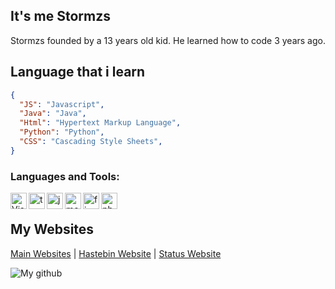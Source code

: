 ## It's me Stormzs
Stormzs founded by a 13 years old kid. He learned how to code 3 years ago.

## Language that i learn
```json
{
  "JS": "Javascript",
  "Java": "Java",
  "Html": "Hypertext Markup Language",
  "Python": "Python",
  "CSS": "Cascading Style Sheets",
}
```

### Languages and Tools:

<img align="left" alt="Visual Studio Code" width="26px" src="https://i.imgur.com/LwSdAlE.png" />
<img align="left" alt="ts" width="26px" src="https://i.imgur.com/vSgFULR.png" />
<img align="left" alt="js" width="26px" src="https://i.imgur.com/3u1wzwE.png" />
<img align="left" alt="mongodb" width="26px" src="https://imgur.com/xN5cFRr.png" /> 
<img align="left" alt="firebase" width="26px" src="https://img.icons8.com/color/452/firebase.png" /> 
<img align="left" alt="photoshop" width="26px" src="https://i.imgur.com/OC1RcS5.jpg" /> <br />

## My Websites
[Main Websites](https://stormzs.cf) | [Hastebin Website](https//haste.stormzs.cf) | [Status Website](https://stormzs.cf/status)


![My github](https://github-readme-stats.vercel.app/api/?username=StormzsDev&count_private=true&theme=tokyonight&showicons=true)
